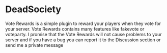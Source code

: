 # DeadSociety
Vote Rewards is a simple plugin to reward your players when they vote for your server. Vote Rewards contains many features like fakevote or voteparty. I promise that the Vote Rewards will not cause problems to your server and if you have a bug you can report it to the Discussion section or send me a private message
